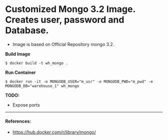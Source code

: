 # Customized Mongo 3.2 Image. Creates user, password and Database.

* Image is based on Official Repository mongo 3.2.

**Build Image**
```
$ docker build -t wh_mongo .
```

**Run Container**
```
$ docker run -it -e MONGODB_USER="m_usr" -e MONGODB_PWD="m_pwd" -e MONGODB_DB="warehouse_1" wh_mongo
```

**TODO:**
* Expose ports

----
#### References:
*  https://hub.docker.com/r/library/mongo/